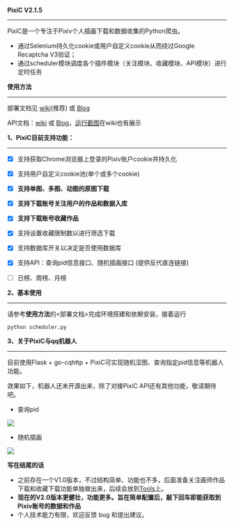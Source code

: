 **PixiC V2.1.5**

---

PixiC是一个专注于Pixiv个人插画下载和数据收集的Python爬虫。

+ 通过Selenium持久化cookie或用户自定义cookie从而绕过Google Recaptcha V3验证；
+ 通过scheduler模块调度各个插件模块（关注模块、收藏模块、API模块）进行定时任务



**使用方法**

---

部署文档见  [wiki](https://github.com/Coder-Sakura/PixiC/wiki)(推荐) 或 [Blog](http://00102400.xyz/blog/2020/06/24/pixic-bu-shu/)

API文档：[wiki](https://github.com/Coder-Sakura/PixiC/wiki/API文档) 或 [Blog](http://00102400.xyz/blog/2020/07/08/pixicapi/)，[运行截图](https://github.com/Coder-Sakura/PixiC/wiki/运行截图)在wiki也有展示



**1、PixiC目前支持功能：**

---

- [x] 支持获取Chrome浏览器上登录的Pixiv账户cookie并持久化
- [x] 支持用户自定义cookie池(单个或多个cookie)
- [x] **支持单图、多图、动图的原图下载**
- [x] **支持下载账号关注用户的作品和数据入库**
- [x] **支持下载账号收藏作品**
- [x] 支持设置收藏限制数以进行筛选下载
- [x] 支持数据库开关以决定是否使用数据库
- [x] 支持API：查询pid信息接口、随机插画接口 (提供反代直连链接)
- [ ] 日榜、周榜、月榜 



**2、基本使用**

---

请参考**使用方法**的<部署文档>完成环境搭建和依赖安装，接着运行

```
python scheduler.py
```



**3、关于PixiC与qq机器人**

---

目前使用Flask + go-cqhttp + PixiC可实现随机涩图、查询指定pid信息等机器人功能。

效果如下，机器人还未开源出来，除了对接PixiC API还有其他功能，敬请期待吧。

+ 查询pid

![](https://i.loli.net/2021/01/02/PH2NnqUpZBCwo6c.png)

+ 随机插画

![](https://i.loli.net/2021/01/02/1XUNKrsnJRk6V95.png)



**写在结尾的话**

+ 之前存在一个V1.0版本，不过结构简单、功能也不多，后面准备关注画师作品下载和收藏下载功能单独做出来，后续会放到[Tools](https://github.com/WriteCode-ChangeWorld/Tools)上。
+ **现在的V2.0版本更健壮，功能更多。旨在简单配置后，敲下回车即能获取到Pixiv账号的数据和作品**
+ 个人技术能力有限，欢迎反馈 bug 和提出建议。
